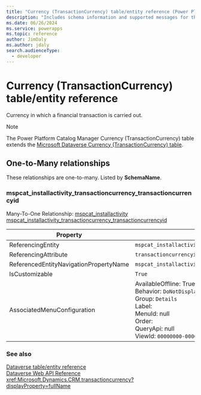 ```yaml
---
title: "Currency (TransactionCurrency) table/entity reference (Power Platform Catalog Manager)"
description: "Includes schema information and supported messages for the Currency (TransactionCurrency) table/entity with Power Platform Catalog Manager."
ms.date: 06/26/2024
ms.service: powerapps
ms.topic: reference
author: JimDaly
ms.author: jdaly
search.audienceType: 
  - developer
---
```


# Currency (TransactionCurrency) table/entity reference

Currency in which a financial transaction is carried out.

> [!NOTE]
> The Power Platform Catalog Manager Currency (TransactionCurrency) table extends the [Microsoft Dataverse Currency (TransactionCurrency) table](/power-apps/developer/data-platform/reference/entities/transactioncurrency).




## One-to-Many relationships

These relationships are one-to-many. Listed by **SchemaName**.

### <a name="BKMK_mspcat_installactivity_transactioncurrency_transactioncurrencyid"></a> mspcat_installactivity_transactioncurrency_transactioncurrencyid

Many-To-One Relationship: [mspcat_installactivity mspcat_installactivity_transactioncurrency_transactioncurrencyid](mspcat_installactivity.md#BKMK_mspcat_installactivity_transactioncurrency_transactioncurrencyid)

|Property|Value|
|---|---|
|ReferencingEntity|`mspcat_installactivity`|
|ReferencingAttribute|`transactioncurrencyid`|
|ReferencedEntityNavigationPropertyName|`mspcat_installactivity_transactioncurrency_transactioncurrencyid`|
|IsCustomizable|`True`|
|AssociatedMenuConfiguration|AvailableOffline: True<br />Behavior: `DoNotDisplay`<br />Group: `Details`<br />Label: <br />MenuId: null<br />Order: <br />QueryApi: null<br />ViewId: `00000000-0000-0000-0000-000000000000`|



### See also

[Dataverse table/entity reference](../about-entity-reference.md)  
[Dataverse Web API Reference](/power-apps/developer/data-platform/webapi/reference/about)   
<xref:Microsoft.Dynamics.CRM.transactioncurrency?displayProperty=fullName>
